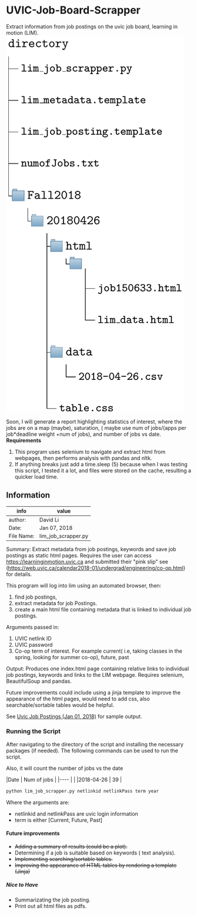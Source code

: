# UVIC-Job-Board-Scrapper
Extract information from job postings on the uvic job board, learning in motion (LIM).
![File Directory](https://github.com/FriendlyUser/UVIC-Job-Board-Scrapper/blob/master/job_scrap_file_directory.png)

Soon, I will generate a report highlighting statistics of interest, where the jobs are on a map (maybe), saturation, ( maybe use num of jobs/(apps per job*deadline weight +num of jobs), and number of jobs vs date.
**Requirements**

1. This program uses selenium to navigate and extract html from webpages, then performs analysis with pandas and nltk.
2. If anything breaks just add a time.sleep (5) because when I was testing this script, I tested it a lot, and files were stored on the cache, resulting a quicker load time.
## Information

| info | value|
|--- | --- |
|author: | David Li |
|Date:  | Jan 07, 2018 |
|File Name: | lim_job_scrapper.py |

Summary: Extract metadata from job postings, keywords and save job postings as static html pages. Requires the user can access https://learninginmotion.uvic.ca and submitted their "pink slip" see (https://web.uvic.ca/calendar2018-01/undergrad/engineering/co-op.html) for details.

This program will log into lim using an automated browser, then:
1. find job postings, 
2. extract metadata for job Postings.
3. create a main html file containing metadata that is linked to individual job postings.

Arguments passed in:
1. UVIC netlink ID
2. UVIC password
3. Co-op term of interest. For example current( i.e, taking classes in the spring, looking for summer co-op), future, past

Output:
    Produces one index.html page containing relative links to individual job postings, keywords and links to the LIM webpage. Requires selenium, BeautifulSoup and pandas. 

Future improvements could include using a jinja template to improve the appearance of the html pages, would need to add css, also searchable/sortable tables would be helpful.

See  [Uvic Job Postings (Jan 01, 2018)](https://web.uvic.ca/~lidavid/jobScrapping/LIMScrap/) for sample output.

### Running the Script

After navigating to the directory of the script and installing the necessary packages (if needed).
The following commands can be used to run the script. 

Also, it will count the number of jobs vs the date

|Date       | Num of jobs |
|----       |             |
|2018-04-26 | 39          |

```bash
python lim_job_scrapper.py netlinkid netlinkPass term year 
```

Where the arguments are:
* netlinkid and netlinkPass are uvic login information
* term is either [Current, Future, Past]

#### Future improvements 
* ~~Adding a summary of results (could be a plot).~~
* Determining if a job is suitable based on keywords ( text analysis).
* ~~Implementing searching/sortable tables.~~
* ~~Improving the appearance of HTML tables by rendering a template (Jinja)~~

##### Nice to Have
* Summarizating the job posting.
* Print out all html files as pdfs.
